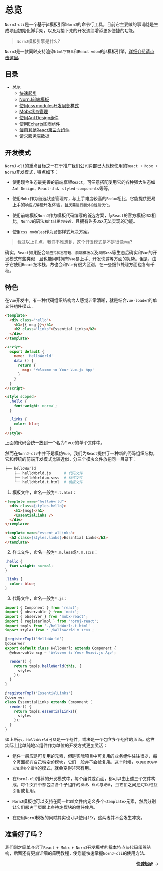 # 总览

`NornJ-cli`是一个基于js模板引擎`NornJ`的命令行工具，目前它主要做的事请就是生成项目初始化脚手架，以及为接下来的开发流程增添更多便捷的功能。

> `NornJ`模板引擎是什么?

`NornJ`是一款同时支持渲染`html字符串`和`React vdom`的js模板引擎，[详细介绍请点击这里](https://github.com/joe-sky/nornj)。

## 目录

* [总览](overview.md)
  * [快速起步](gettingStarted.md)
  * [NornJ前端模板](nornjTemplate.md)
  * [使用css modules开发局部样式]()
  * [Mobx状态管理]()
  * [使用Ant Design组件](antDesign.md)
  * [使用Echarts图表组件](echarts.md)
  * [使用其他React第三方组件]()
  * [请求服务端数据](httpRequest.md)

## 开发模式

`NornJ-cli`的重点目标之一在于推广我们公司内部已大规模使用的`React + Mobx + NornJ`开发模式，特点如下：

* 使用现今生态最完善的前端框架`React`，可任意搭配使用它的各种强大生态如`Ant Design`、`React-dnd`、`styled-components`等等。

* 使用`Mobx`作为首选状态管理库，与上手难度较高的`Redux`相比，它能提供更易上手的`响应式编程`开发体验，且`无需进行额外的性能优化`。

* 使用前端模板`NornJ`作为模板代码编写的首选方案，与`React`的官方模板`JSX`相比，`NornJ`的语法`和html更为接近`，且拥有许多`JSX`无法实现的功能。

* 使用`css modules`作为局部样式解决方案。

> 看过以上几点，我们不难想到，这个开发模式是不是很像`Vue`?

确实，`React`如果配合`响应式状态管理`、`前端模板`以及`局部css`等生态后确实和`Vue`的开发模式有些类似，且也能同时拥有`Vue`易上手、开发快速等方面的优势。但是，由于它使用`React`技术栈，故也会和`Vue`有很大区别，在一些细节处理方面也各有千秋。

## 特色

在`Vue`开发中，有一种代码组织结构给人感觉非常清晰，就是结合`vue-loader`的单文件组件模式：

```html
<template>
  <div class="hello">
    <h1>{{ msg }}</h1>
    <h2 class="links">Essential Links</h2>
  </div>
</template>

<script>
  export default {
    name: 'HelloWorld',
    data () {
      return {
        msg: 'Welcome to Your Vue.js App'
      }
    }
  }
</script>

<style scoped>
  .hello {
    font-weight: normal;
  }

  .links {
    color: blue;
  }
</style>
```

上面的代码会统一放到一个名为*.vue的单个文件中。

然而在`NornJ-cli`中并不是模仿`Vue`，我们为`React`提供了一种新的代码组织结构，它和传统的前端开发模式比较近似，分三个模块文件放在同一目录下：

```bash
├── helloWorld
    ├── helloWorld.js      # 代码文件
    ├── helloWorld.m.scss  # 样式文件
    └── helloWorld.t.html  # 模板文件
```

1. 模板文件，命名一般为`*.t.html`：

```html
<template name="helloWorld">
  <div class={styles.hello}>
    <h1>{msg}</h1>
    <EssentialLinks />
  </div>
</template>

<template name="essentialLinks">
  <h2 class={styles.links}>Essential Links</h2>
</template>
```

2. 样式文件，命名一般为`*.m.less`或`*.m.scss`：

```css
.hello {
  font-weight: normal;
}

.links {
  color: blue;
}
```

3. 代码文件，命名一般为`*.js`：

```js
import { Component } from 'react';
import { observable } from 'mobx';
import { observer } from 'mobx-react';
import { registerTmpl } from 'nornj-react';
import tmpls from './helloWorld.t.html';
import styles from './helloWorld.m.scss';

@registerTmpl('HelloWorld')
@observer
export default class HelloWorld extends Component {
  @observable msg = 'Welcome to Your React.js App';

  render() {
    return tmpls.helloWorld(this, {
      styles
    });
  }
}

@registerTmpl('EssentialLinks')
@observer
class EssentialLinks extends Component {
  render() {
    return tmpls.essentialLinks({
      styles
    });
  }
}
```

如上所示，`HelloWorld`可以是一个组件，或者是一个包含多个组件的页面。这样实际上比单纯地以组件作为单位的开发方式更加灵活：

* 组件一般应是可复用的元素，但是实际项目中可复用的业务组件往往很少，每个页面都有自己特定的模块，它们一般并不会被复用。这个时候，`以页面作为单元管理多个组件`的模式，就会变得非常有用。

* 在`NornJ-cli`推荐的开发模式中，每个组件或页面，都可以由上述三个文件构成。每个文件中都包含各个子组件的`模板`、`样式`与`逻辑`，且它们之间还可以相互引用或复用。

* `NornJ`模板也可以支持在同一html文件内定义多个`<template>`元素，然后分别让它们服务于页面上各特定模块的组件使用。

* 在使用`NornJ`模板的同时其实也可以使用`JSX`，这两者并不会发生冲突。

## 准备好了吗？

我们刚才简单介绍了`React + Mobx + NornJ`开发模式的基本特点与代码组织结构，后面还有更加详细的简明教程，使您能快速掌握`NornJ-cli`的使用方法。

<p align="right"><a href="gettingStarted.md"><b>快速起步</b></a> →</p>